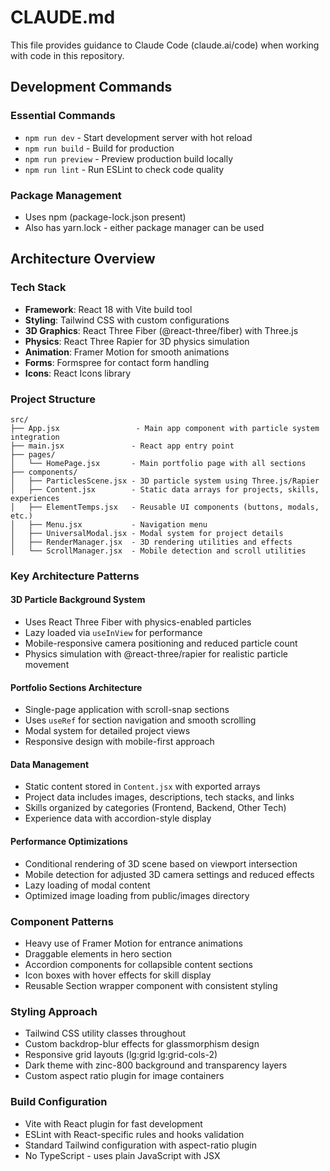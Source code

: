 # CLAUDE.md

This file provides guidance to Claude Code (claude.ai/code) when working with code in this repository.

## Development Commands

### Essential Commands
- `npm run dev` - Start development server with hot reload
- `npm run build` - Build for production
- `npm run preview` - Preview production build locally
- `npm run lint` - Run ESLint to check code quality

### Package Management
- Uses npm (package-lock.json present)
- Also has yarn.lock - either package manager can be used

## Architecture Overview

### Tech Stack
- **Framework**: React 18 with Vite build tool
- **Styling**: Tailwind CSS with custom configurations
- **3D Graphics**: React Three Fiber (@react-three/fiber) with Three.js
- **Physics**: React Three Rapier for 3D physics simulation
- **Animation**: Framer Motion for smooth animations
- **Forms**: Formspree for contact form handling
- **Icons**: React Icons library

### Project Structure
```
src/
├── App.jsx                 - Main app component with particle system integration
├── main.jsx               - React app entry point
├── pages/
│   └── HomePage.jsx       - Main portfolio page with all sections
├── components/
│   ├── ParticlesScene.jsx - 3D particle system using Three.js/Rapier
│   ├── Content.jsx        - Static data arrays for projects, skills, experiences
│   ├── ElementTemps.jsx   - Reusable UI components (buttons, modals, etc.)
│   ├── Menu.jsx           - Navigation menu
│   ├── UniversalModal.jsx - Modal system for project details
│   ├── RenderManager.jsx  - 3D rendering utilities and effects
│   └── ScrollManager.jsx  - Mobile detection and scroll utilities
```

### Key Architecture Patterns

#### 3D Particle Background System
- Uses React Three Fiber with physics-enabled particles
- Lazy loaded via `useInView` for performance
- Mobile-responsive camera positioning and reduced particle count
- Physics simulation with @react-three/rapier for realistic particle movement

#### Portfolio Sections Architecture
- Single-page application with scroll-snap sections
- Uses `useRef` for section navigation and smooth scrolling
- Modal system for detailed project views
- Responsive design with mobile-first approach

#### Data Management
- Static content stored in `Content.jsx` with exported arrays
- Project data includes images, descriptions, tech stacks, and links
- Skills organized by categories (Frontend, Backend, Other Tech)
- Experience data with accordion-style display

#### Performance Optimizations
- Conditional rendering of 3D scene based on viewport intersection
- Mobile detection for adjusted 3D camera settings and reduced effects
- Lazy loading of modal content
- Optimized image loading from public/images directory

### Component Patterns
- Heavy use of Framer Motion for entrance animations
- Draggable elements in hero section
- Accordion components for collapsible content sections
- Icon boxes with hover effects for skill display
- Reusable Section wrapper component with consistent styling

### Styling Approach
- Tailwind CSS utility classes throughout
- Custom backdrop-blur effects for glassmorphism design
- Responsive grid layouts (lg:grid lg:grid-cols-2)
- Dark theme with zinc-800 background and transparency layers
- Custom aspect ratio plugin for image containers

### Build Configuration
- Vite with React plugin for fast development
- ESLint with React-specific rules and hooks validation
- Standard Tailwind configuration with aspect-ratio plugin
- No TypeScript - uses plain JavaScript with JSX